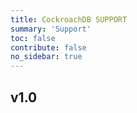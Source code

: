 ```yaml
---
title: CockroachDB SUPPORT
summary: 'Support'
toc: false
contribute: false
no_sidebar: true
---
```

## v1.0

